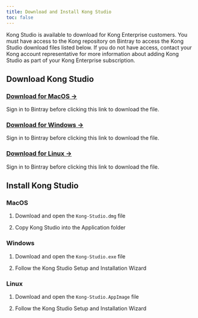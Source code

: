 ```yaml
---
title: Download and Install Kong Studio
toc: false
---
```

Kong Studio is available to download for Kong Enterprise customers. You must have access to the Kong repository on Bintray to access the Kong Studio download files listed below. If you do not have access, contact your Kong account representative for more information about adding Kong Studio as part of your Kong Enterprise subscription.

## Download Kong Studio

<div class="docs-grid">
  <div class="docs-grid-block">
    <h3>
        <a href="https://bintray.com/kong/studio/desktop#files" target="_blank">Download for MacOS &rarr;</a>
    </h3>
    Sign in to Bintray before clicking this link to download the file. 
  </div>
    <div class="docs-grid-block">
    <h3>
        <a href="https://bintray.com/kong/studio/desktop#files"  target="_blank">Download for Windows &rarr;</a>
    </h3>
    Sign in to Bintray before clicking this link to download the file. 
  </div>
    <div class="docs-grid-block">
    <h3>
        <a href="https://bintray.com/kong/studio/desktop#files"  target="_blank">Download for Linux &rarr;</a>
    </h3>
    Sign in to Bintray before clicking this link to download the file. 
  </div>
</div>

## Install Kong Studio

### MacOS

1. Download and open the `Kong-Studio.dmg` file

2. Copy Kong Studio into the Application folder


### Windows

1. Download and open the `Kong-Studio.exe` file

2. Follow the Kong Studio Setup and Installation Wizard


### Linux

1. Download and open the `Kong-Studio.AppImage` file

2. Follow the Kong Studio Setup and Installation Wizard
